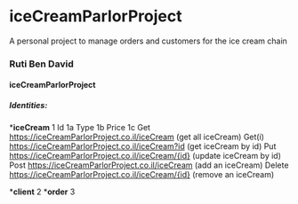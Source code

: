 # iceCreamParlorProject
A personal project to manage orders and customers for the ice cream chain
### Ruti Ben David
#### iceCreamParlorProject
##### Identities:
*__iceCream__ 1
Id 1a
Type 1b
Price 1c
Get  https://iceCreamParlorProject.co.il/iceCream (get all iceCream)
Get(i)  https://iceCreamParlorProject.co.il/iceCream?id (get iceCream by id)
Put  https://iceCreamParlorProject.co.il/iceCream/{id} (update iceCream by id)
Post   https://iceCreamParlorProject.co.il/iceCream (add an iceCream)
Delete   https://iceCreamParlorProject.co.il/iceCream/{id} (remove an iceCream)

*__client__ 2
*__order__ 3
